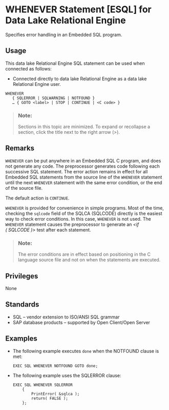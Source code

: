 <!-- loioa628d54984f210158db8a906f33f2297 -->

# WHENEVER Statement \[ESQL\] for Data Lake Relational Engine

Specifies error handling in an Embedded SQL program.



<a name="loioa628d54984f210158db8a906f33f2297__section_ovp_dvr_znb"/>

## Usage

This data lake Relational Engine SQL statement can be used when connected as follows:

-   Connected directly to data lake Relational Engine as a data lake Relational Engine user.



```
WHENEVER
   { SQLERROR | SQLWARNING | NOTFOUND }
   … { GOTO <label> | STOP | CONTINUE | <C code> }
```



> ### Note:  
> Sections in this topic are minimized. To expand or recollapse a section, click the title next to the right arrow \(*\>*\).



<a name="loioa628d54984f210158db8a906f33f2297__IQ_Usage"/>

## Remarks

`WHENEVER` can be put anywhere in an Embedded SQL C program, and does not generate any code. The preprocessor generates code following each successive SQL statement. The error action remains in effect for all Embedded SQL statements from the source line of the `WHENEVER` statement until the next `WHENEVER` statement with the same error condition, or the end of the source file.

The default action is `CONTINUE`.

`WHENEVER` is provided for convenience in simple programs. Most of the time, checking the `sqlcode` field of the SQLCA \(SQLCODE\) directly is the easiest way to check error conditions. In this case, `WHENEVER` is not used. The `WHENEVER` statement causes the preprocessor to generate an *<if \( SQLCODE \)\>* test after each statement.

> ### Note:  
> The error conditions are in effect based on positioning in the C language source file and not on when the statements are executed.



<a name="loioa628d54984f210158db8a906f33f2297__IQ_Permissions"/>

## Privileges

None



<a name="loioa628d54984f210158db8a906f33f2297__IQ_Standards"/>

## Standards

-   SQL – vendor extension to ISO/ANSI SQL grammar
-   SAP database products – supported by Open Client/Open Server



<a name="loioa628d54984f210158db8a906f33f2297__IQ_Examples"/>

## Examples

-   The following example executes `done` when the NOTFOUND clause is met:

    ```
    EXEC SQL WHENEVER NOTFOUND GOTO done;
    ```

-   The following example uses the SQLERROR clause:

    ```
    EXEC SQL WHENEVER SQLERROR
    	{ 
    		PrintError( &sqlca ); 
    		return( FALSE ); 
    	};
    ```


